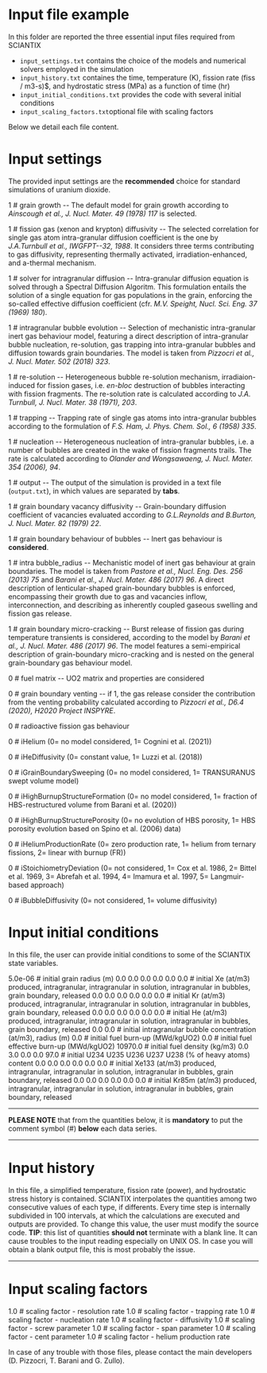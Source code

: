 # **Input file example**

In this folder are reported the three essential input files required from SCIANTIX

 - `input_settings.txt` contains the choice of the models and numerical solvers employed in the simulation
 - `input_history.txt` containes the time, temperature (K), fission rate (fiss / m3-s)$, and hydrostatic stress (MPa) as a function of time (hr)
 - `input_initial_conditions.txt` provides the code with several initial conditions
 - `input_scaling_factors.txt`optional file with scaling factors

Below we detail each file content.

# Input settings

The provided input settings are the **recommended** choice for standard simulations of uranium dioxide.

1 # grain growth -- The default model for grain growth according to *Ainscough et al., J. Nucl. Mater. 49 (1978) 117* is selected.

1 # fission gas (xenon and krypton) diffusivity -- The selected correlation for single gas atom intra-granular diffusion coefficient is the one by *J.A.Turnbull et al., IWGFPT--32, 1988*. It considers three terms contributing to gas diffusivity, representing thermally activated, irradiation-enhanced, and a-thermal mechanism.

1 #  solver for intragranular diffusion -- Intra-granular diffusion equation is solved through a Spectral Diffusion Algoritm. This formulation entails the solution of a single equation for gas populations in the grain, enforcing the so-called effective diffusion coefficient (cfr. *M.V. Speight, Nucl. Sci. Eng. 37 (1969) 180*).

1 #  intragranular bubble evolution -- Selection of mechanistic intra-granular inert gas behaviour model, featuring a direct description of intra-granular bubble nucleation, re-solution, gas trapping into intra-granular bubbles and diffusion towards grain boundaries. The model is taken from *Pizzocri et al., J. Nucl. Mater. 502 (2018) 323*.

1 #  re-solution -- Heterogeneous bubble re-solution mechanism, irradiaion-induced for fission gases, i.e. *en-bloc* destruction of bubbles  interacting with fission fragments. The re-solution rate is calculated according to *J.A. Turnbull, J. Nucl. Mater. 38 (1971), 203*.

1 #  trapping -- Trapping rate of single gas atoms into intra-granular bubbles according to the formulation of *F.S. Ham, J. Phys. Chem. Sol., 6 (1958) 335*.

1 #  nucleation -- Heterogeneous nucleation of intra-granular bubbles, i.e. a number of bubbles are created in the wake of fission fragments trails. The rate is calculated according to *Olander and Wongsawaeng, J. Nucl. Mater. 354 (2006), 94*.

1 #  output -- The output of the simulation is provided in a text file (`output.txt`), in which values are separated by **tabs**.

1 #  grain boundary vacancy diffusivity -- Grain-boundary diffusion coefficient of vacancies evaluated according to *G.L.Reynolds and B.Burton, J. Nucl. Mater. 82 (1979) 22*.

1 #  grain boundary behaviour of bubbles -- Inert gas behaviour is **considered**.


1 #  intra bubble_radius -- Mechanistic model of inert gas behaviour at grain boundaries. The model is taken from *Pastore et al., Nucl. Eng. Des. 256 (2013) 75* and *Barani et al., J. Nucl. Mater. 486 (2017) 96*. A direct description of lenticular-shaped grain-boundary bubbles is enforced, encompassing their growth due to gas and vacancies inflow, interconnection, and describing as inherently coupled gaseous swelling and fission gas release.

1 #  grain boundary micro-cracking -- Burst release of fission gas during temperature transients is considered, according to the model by *Barani et al., J. Nucl. Mater. 486 (2017) 96*. The model features a semi-empirical description of grain-boundary micro-cracking  and is nested on the general grain-boundary gas behaviour model.

0	#	fuel matrix -- UO2 matrix and properties are considered

0 #  grain boundary venting -- if 1, the gas release consider the contribution from the venting probability calculated according to *Pizzocri et al., D6.4 (2020), H2020 Project INSPYRE*.

0 # radioactive fission gas behaviour 

0	#	iHelium (0= no model considered, 1= Cognini et al. (2021))

0	#	iHeDiffusivity (0= constant value, 1= Luzzi et al. (2018))

0	#	iGrainBoundarySweeping (0= no model considered, 1= TRANSURANUS swept volume model)

0	#	iHighBurnupStructureFormation (0= no model considered, 1= fraction of HBS-restructured volume from Barani et al. (2020))

0	#	iHighBurnupStructurePorosity (0= no evolution of HBS porosity, 1= HBS porosity evolution based on Spino et al. (2006) data)

0	#	iHeliumProductionRate (0= zero production rate, 1= helium from ternary fissions, 2= linear with burnup (FR))

0	#	iStoichiometryDeviation (0= not considered, 1= Cox et al. 1986, 2= Bittel et al. 1969, 3= Abrefah et al. 1994, 4= Imamura et al. 1997, 5= Langmuir-based approach)

0	#	iBubbleDiffusivity (0= not considered, 1= volume diffusivity)

# Input initial conditions

In this file, the user can provide initial conditions to some of the SCIANTIX state variables.

5.0e-06
\#	initial grain radius (m)
0.0	0.0	0.0	0.0	0.0	0.0
\#	initial Xe (at/m3) produced, intragranular, intragranular in solution, intragranular in bubbles, grain boundary, released
0.0	0.0	0.0	0.0	0.0	0.0
\#	initial Kr (at/m3) produced, intragranular, intragranular in solution, intragranular in bubbles, grain boundary, released
0.0	0.0	0.0	0.0	0.0	0.0
\#	initial He (at/m3) produced, intragranular, intragranular in solution, intragranular in bubbles, grain boundary, released
0.0 0.0
\# initial intragranular bubble concentration (at/m3), radius (m)
0.0
\#	initial fuel burn-up (MWd/kgUO2)
0.0
\#	initial fuel effective burn-up (MWd/kgUO2)
10970.0
\#	initial fuel density (kg/m3)
0.0	3.0	0.0	0.0	97.0
\#	initial U234 U235 U236 U237 U238 (% of heavy atoms) content
0.0	0.0	0.0	0.0	0.0	0.0
\#	initial Xe133 (at/m3) produced, intragranular, intragranular in solution, intragranular in bubbles, grain boundary, released
0.0	0.0	0.0	0.0	0.0	0.0
\#	initial Kr85m (at/m3) produced, intragranular, intragranular in solution, intragranular in bubbles, grain boundary, released

***
**PLEASE NOTE** that from the quantities below, it is **mandatory** to put the comment symbol (#) **below** each data series.
***

# Input history
In this file, a simplified temperature, fission rate (power), and hydrostatic stress history is contained. SCIANTIX interpolates the quantities among two consecutive values of each type, if differents. Every time step is internally subdivided in 100 intervals, at which the calculations are executed and outputs are provided. To change this value, the user must modify the source code.
**TIP**: this list of quantities **should not** terminate with a blank line. It can cause troubles to the input reading especially on UNIX OS. In case you will obtain a blank output file, this is most probably the issue.
***

# Input scaling factors

1.0
\# scaling factor - resolution rate
1.0
\# scaling factor - trapping rate
1.0
\# scaling factor - nucleation rate
1.0
\# scaling factor - diffusivity
1.0
\# scaling factor - screw parameter
1.0
\# scaling factor - span parameter
1.0
\# scaling factor - cent parameter
1.0
\# scaling factor - helium production rate

In case of any trouble with those files, please contact the main developers (D. Pizzocri, T. Barani and G. Zullo).
